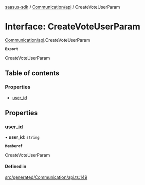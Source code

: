 [saasus-sdk](../README.md) / [Communication/api](../modules/Communication_api.md) / CreateVoteUserParam

# Interface: CreateVoteUserParam

[Communication/api](../modules/Communication_api.md).CreateVoteUserParam

**`Export`**

CreateVoteUserParam

## Table of contents

### Properties

- [user\_id](Communication_api.CreateVoteUserParam.md#user_id)

## Properties

### user\_id

• **user\_id**: `string`

**`Memberof`**

CreateVoteUserParam

#### Defined in

[src/generated/Communication/api.ts:149](https://github.com/saasus-platform/saasus-sdk-javascript/blob/997c544/src/generated/Communication/api.ts#L149)
